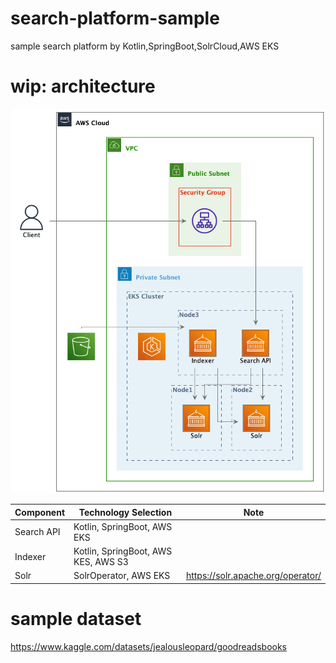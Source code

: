 # search-platform-sample

sample search platform by Kotlin,SpringBoot,SolrCloud,AWS EKS

# wip: architecture

![](./docs/overview.png)

| Component  | Technology Selection                | Note                              |
| ---------- | ----------------------------------- | --------------------------------- |
| Search API | Kotlin, SpringBoot, AWS EKS         |                                   |
| Indexer    | Kotlin, SpringBoot, AWS KES, AWS S3 |                                   |
| Solr       | SolrOperator, AWS EKS               | https://solr.apache.org/operator/ |

# sample dataset

https://www.kaggle.com/datasets/jealousleopard/goodreadsbooks
